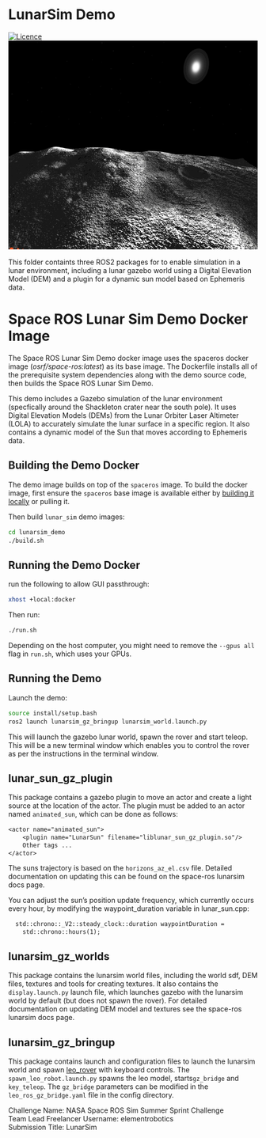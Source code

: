 # LunarSim Demo
[![Licence](https://img.shields.io/badge/License-Apache%202.0-blue.svg)](https://opensource.org/licenses/Apache-2.0)\
<img src="./LunarSim.jpg" alt="Alt text" width="692" height="422">

This folder containts three ROS2 packages for to enable simulation in a lunar environment, including a lunar gazebo world using a Digital Elevation Model (DEM) and a plugin for a dynamic sun model based on Ephemeris data.

# Space ROS Lunar Sim Demo Docker Image

The Space ROS Lunar Sim Demo docker image uses the spaceros docker image (*osrf/space-ros:latest*) as its base image.
The Dockerfile installs all of the prerequisite system dependencies along with the demo source code, then builds the Space ROS Lunar Sim Demo.

This demo includes a Gazebo simulation of the lunar environment (specfically around the Shackleton crater near the south pole). It uses
Digital Elevation Models (DEMs) from the Lunar Orbiter Laser Altimeter (LOLA) to accurately simulate the lunar surface in a specific region. It also contains a dynamic model of the Sun that moves according to Ephemeris data.  

## Building the Demo Docker

The demo image builds on top of the `spaceros` image.
To build the docker image, first ensure the `spaceros` base image is available either by [building it locally](https://github.com/space-ros/space-ros) or pulling it.

Then build `lunar_sim` demo images:

```bash
cd lunarsim_demo
./build.sh
```

## Running the Demo Docker

run the following to allow GUI passthrough:
```bash
xhost +local:docker
```

Then run:

```bash
./run.sh
```

Depending on the host computer, you might need to remove the ```--gpus all``` flag in ```run.sh```, which uses your GPUs.

## Running the Demo

Launch the demo:

```bash
source install/setup.bash
ros2 launch lunarsim_gz_bringup lunarsim_world.launch.py
```

This will launch the gazebo lunar world, spawn the rover and start teleop. This will be a new terminal window which enables you to control the rover as per the instructions in the terminal window.


## lunar_sun_gz_plugin
This package contains a gazebo plugin to move an actor and create a light source at the location of the actor. 
The plugin must be added to an actor named `animated_sun`, which can be done as follows:
```
<actor name="animated_sun">
    <plugin name="LunarSun" filename="liblunar_sun_gz_plugin.so"/>
    Other tags ...
</actor>
```
The suns trajectory is based on the `horizons_az_el.csv` file. Detailed documentation on updating this can be found on the space-ros lunarsim docs page.

You can adjust the sun’s position update frequency, which currently occurs every hour, by modifying the waypoint_duration variable in lunar_sun.cpp:
```
  std::chrono::_V2::steady_clock::duration waypointDuration =
    std::chrono::hours(1);
```

## lunarsim_gz_worlds
This package contains the lunarsim world files, including the world sdf, DEM files, textures and tools for creating textures. It also contains the `display.launch.py` launch file, which launches gazebo with the lunarsim world by default (but does not spawn the rover). For detailed documentation on updating DEM model and textures see the space-ros lunarsim docs page.

## lunarsim_gz_bringup
This package contains launch and configuration files to launch the lunarsim world and spawn [leo_rover](https://github.com/LeoRover) with keyboard controls. The `spawn_leo_robot.launch.py` spawns the leo model, starts`gz_bridge` and `key_teleop`. The `gz_bridge` parameters can be modified in the `leo_ros_gz_bridge.yaml` file in the config directory.

Challenge Name: NASA Space ROS Sim Summer Sprint Challenge \
Team Lead Freelancer Username: elementrobotics \
Submission Title: LunarSim
